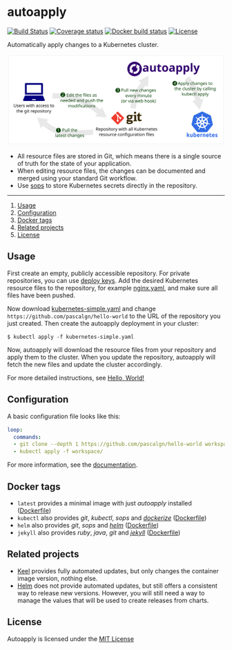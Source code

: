 # autoapply

[![Build Status](https://img.shields.io/travis/pascalgn/autoapply.svg?style=flat-square)](https://travis-ci.org/pascalgn/autoapply) [![Coverage status](https://img.shields.io/coveralls/github/pascalgn/autoapply.svg?style=flat-square)](https://coveralls.io/github/pascalgn/autoapply) [![Docker build status](https://img.shields.io/docker/build/pascalgn/autoapply.svg?style=flat-square)](https://hub.docker.com/r/pascalgn/autoapply/) [![License](https://img.shields.io/badge/license-MIT-blue.svg?style=flat-square)](https://github.com/pascalgn/autoapply/blob/master/LICENSE)

Automatically apply changes to a Kubernetes cluster.

![Technical overview](docs/overview.svg)

- All resource files are stored in Git, which means there is a single source of truth
  for the state of your application.
- When editing resource files, the changes can be documented and merged using your standard Git workflow.
- Use [sops](https://github.com/mozilla/sops) to store Kubernetes secrets directly in the repository.

---

1. [Usage](#usage)
2. [Configuration](#configuration)
3. [Docker tags](#docker-tags)
4. [Related projects](#related-projects)
5. [License](#license)

## Usage

First create an empty, publicly accessible repository.
For private repositories, you can use [deploy keys](docs/deploy-keys.md).
Add the desired Kubernetes resource files to the repository, for example [nginx.yaml](docs/examples/nginx.yaml),
and make sure all files have been pushed.

Now download [kubernetes-simple.yaml](docs/examples/kubernetes-simple.yaml) and change 
`https://github.com/pascalgn/hello-world` to the URL of the repository you just created.
Then create the autoapply deployment in your cluster:

```
$ kubectl apply -f kubernetes-simple.yaml
```

Now, autoapply will download the resource files from your repository and apply them to the cluster.
When you update the repository, autoapply will fetch the new files and update the cluster accordingly.

For more detailed instructions, see [Hello, World!](docs/hello-world.md)

## Configuration

A basic configuration file looks like this:

```yaml
loop:
  commands:
  - git clone --depth 1 https://github.com/pascalgn/hello-world workspace/
  - kubectl apply -f workspace/
```

For more information, see the [documentation](docs/configuration.md).

## Docker tags

* `latest` provides a minimal image with just *autoapply* installed ([Dockerfile](build/Dockerfile))
* `kubectl` also provides *git*, *kubectl*, *sops* and *[dockerize](https://github.com/jwilder/dockerize)* ([Dockerfile](build/kubectl/Dockerfile))
* `helm` also provides *git*, *sops* and *[helm](https://github.com/kubernetes/helm)* ([Dockerfile](build/helm/Dockerfile))
* `jekyll` also provides *ruby*, *java*, *git* and *[jekyll](https://jekyllrb.com)* ([Dockerfile](build/jekyll/Dockerfile))

## Related projects

- [Keel](https://github.com/keel-hq/keel) provides fully automated updates, but only changes
  the container image version, nothing else.
- [Helm](https://github.com/kubernetes/helm) does not provide automated updates, but still offers
  a consistent way to release new versions. However, you will still need a way to manage the values
  that will be used to create releases from charts.

## License

Autoapply is licensed under the [MIT License](LICENSE)
